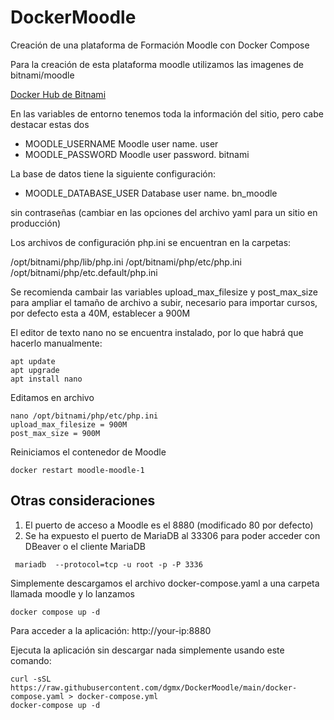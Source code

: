 # DockerMoodle
Creación de una plataforma de Formación Moodle con Docker Compose

Para la creación de esta plataforma moodle utilizamos las imagenes de bitnami/moodle

[Docker Hub de Bitnami](https://hub.docker.com/r/bitnami/moodle)

En las variables de entorno tenemos toda la información del sitio, pero cabe destacar estas dos

* MOODLE_USERNAME 	Moodle user name. 	user
* MOODLE_PASSWORD 	Moodle user password. 	bitnami

La base de datos tiene la siguiente configuración:

* MOODLE_DATABASE_USER 	Database user name. 	bn_moodle

sin contraseñas (cambiar en las opciones del archivo yaml para un sitio en producción)

Los archivos de configuración php.ini se encuentran en la carpetas:

/opt/bitnami/php/lib/php.ini
/opt/bitnami/php/etc/php.ini
/opt/bitnami/php/etc.default/php.ini

Se recomienda cambair las variables upload_max_filesize y post_max_size para ampliar el tamaño de archivo a subir, necesario para importar cursos, por defecto esta a 40M, establecer a 900M

El editor de texto nano no se encuentra instalado, por lo que habrá que hacerlo manualmente:

```
apt update
apt upgrade
apt install nano
```
Editamos en archivo
```
nano /opt/bitnami/php/etc/php.ini
upload_max_filesize = 900M
post_max_size = 900M
```
Reiniciamos el contenedor de Moodle
```
docker restart moodle-moodle-1
```


## Otras consideraciones
1. El puerto de acceso a Moodle es el 8880 (modificado 80 por defecto)
2. Se ha expuesto el puerto de MariaDB al 33306 para poder acceder con DBeaver o el cliente MariaDB
```
 mariadb  --protocol=tcp -u root -p -P 3336
```

Simplemente descargamos el archivo docker-compose.yaml a una carpeta llamada moodle y lo lanzamos
```
docker compose up -d
```

Para acceder a la aplicación:
http://your-ip:8880

Ejecuta la aplicación sin descargar nada simplemente usando este comando:
```
curl -sSL https://raw.githubusercontent.com/dgmx/DockerMoodle/main/docker-compose.yaml > docker-compose.yml
docker-compose up -d
```





